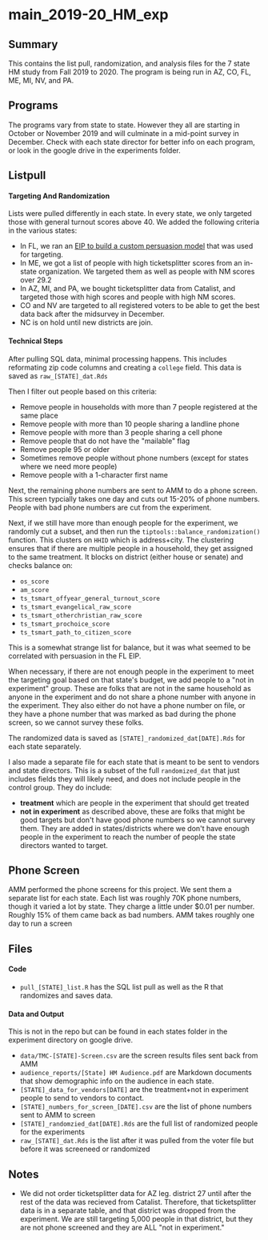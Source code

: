 # main_2019-20_HM_exp

## Summary
This contains the list pull, randomization, and analysis files for the 7 state HM study from Fall 2019 to 2020. The program is being run in AZ, CO, FL, ME, MI, NV, and PA.

## Programs
The programs vary from state to state. However they all are starting in October or November 2019 and will culminate in a mid-point survey in December. Check with each state director for better info on each program, or look in the google drive in the experiments folder.

## Listpull

#### Targeting And Randomization
Lists were pulled differently in each state. In every state, we only targeted those with general turnout scores above 40. We added the following criteria in the various states:
- In FL, we ran an [EIP to build a custom persuasion model](https://github.com/andy-zack/FL-EIP-2019) that was used for targeting.
- In ME, we got a list of people with high ticketsplitter scores from an in-state organization. We targeted them as well as people with NM scores over 29.2
- In AZ, MI, and PA, we bought ticketsplitter data from Catalist, and targeted those with high scores and people with high NM scores.
- CO and NV are targeted to all registered voters to be able to get the best data back after the midsurvey in December.
- NC is on hold until new districts are join.

#### Technical Steps
After pulling SQL data, minimal processing happens. This includes reformating zip code columns and creating a `college` field. This data is saved as `raw_[STATE]_dat.Rds`

Then I filter out people based on this criteria:
- Remove people in households with more than 7 people registered at the same place
- Remove people with more than 10 people sharing a landline phone
- Remove people with more than 3 people sharing a cell phone
- Remove people that do not have the "mailable" flag
- Remove people 95 or older
- Sometimes remove people without phone numbers (except for states where we need more people)
- Remove people with a 1-character first name

Next, the remaining phone numbers are sent to AMM to do a phone screen. This screen typcially takes one day and cuts out 15-20% of phone numbers. People with bad phone numbers are cut from the experiment.

Next, if we still have more than enough people for the experiment, we randomly cut a subset, and then run the `tiptools::balance_randomization()` function. This clusters on `HHID` which is address+city. The clustering ensures that if there are multiple people in a household, they get assigned to the same treatment. It blocks on district (either house or senate) and checks balance on:
- `os_score`
- `am_score`
- `ts_tsmart_offyear_general_turnout_score`
- `ts_tsmart_evangelical_raw_score`
- `ts_tsmart_otherchristian_raw_score`
- `ts_tsmart_prochoice_score`
- `ts_tsmart_path_to_citizen_score`

This is a somewhat strange list for balance, but it was what seemed to be correlated with persuasion in the FL EIP.

When necessary, if there are not enough people in the experiment to meet the targeting goal based on that state's budget, we add people to a "not in experiment" group. These are folks that are not in the same household as anyone in the experiment and do not share a phone number with anyone in the experiment. They also either do not have a phone number on file, or they have a phone number that was marked as bad during the phone screen, so we cannot survey these folks.

The randomized data is saved as `[STATE]_randomized_dat[DATE].Rds` for each state separately.

I also made a separate file for each state that is meant to be sent to vendors and state directors. This is a subset of the full `randomized_dat` that just includes fields they will likely need, and does not include people in the control group. They do include:
- **treatment** which are people in the experiment that should get treated
- **not in experiment** as described above, these are folks that might be good targets but don't have good phone numbers so we cannot survey them. They are added in states/districts where we don't have enough people in the experiment to reach the number of people the state directors wanted to target.

## Phone Screen
AMM performed the phone screens for this project. We sent them a separate list for each state. Each list was roughly 70K phone numbers, though it varied a lot by state. They charge a little under $0.01 per number. Roughly 15% of them came back as bad numbers. AMM takes roughly one day to run a screen

## Files

#### Code
- `pull_[STATE]_list.R` has the SQL list pull as well as the R that randomizes and saves data.

#### Data and Output
This is not in the repo but can be found in each states folder in the experiment directory on google drive.
- `data/TMC-[STATE]-Screen.csv` are the screen results files sent back from AMM
- `audience_reports/[State] HM Audience.pdf` are Markdown documents that show demographic info on the audience in each state.
- `[STATE]_data_for_vendors[DATE]` are the treatment+not in experiment people to send to vendors to contact.
- `[STATE]_numbers_for_screen_[DATE].csv` are the list of phone numbers sent to AMM to screen
- `[STATE]_randomzied_dat[DATE].Rds` are the full list of randomized people for the experiments
- `raw_[STATE]_dat.Rds` is the list after it was pulled from the voter file but before it was screeneed or randomized

## Notes
 - We did not order ticketsplitter data for AZ leg. district 27 until after the rest of the data was recieved from Catalist. Therefore, that ticketsplitter data is in a separate table, and that district was dropped from the experiment. We are still targeting 5,000 people in that district, but they are not phone screened and they are ALL "not in experiment."

